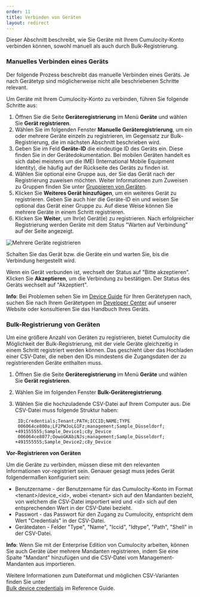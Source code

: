 ```yaml
---
order: 11
title: Verbinden von Geräten
layout: redirect
---
```


<a name="device-registration"></a>

Dieser Abschnitt beschreibt, wie Sie Geräte mit Ihrem Cumulocity-Konto verbinden können, sowohl manuell als auch durch Bulk-Registrierung. 

### <a name="device-registration-manually"></a>Manuelles Verbinden eines Geräts

Der folgende Prozess beschreibt das manuelle Verbinden eines Geräts. Je nach Gerätetyp sind möglicherweise nicht alle beschriebenen Schritte relevant.

Um Geräte mit Ihrem Cumulocity-Konto zu verbinden, führen Sie folgende Schritte aus:

1. Öffnen Sie die Seite **Geräteregistrierung** im Menü **Geräte** und wählen Sie **Gerät registrieren**.
2. Wählen Sie im folgenden Fenster **Manuelle Geräteregistrierung**, um ein oder mehrere Geräte einzeln zu registrieren, im Gegensatz zur Bulk-Registrierung, die im nächsten Abschnitt beschrieben wird.
3. Geben Sie im Feld **Geräte-ID** die eindeutige ID des Geräts ein. Diese finden Sie in der Gerätedokumentation. Bei mobilen Geräten handelt es sich dabei meistens um die IMEI (International Mobile Equipment Identity), die häufig auf der Rückseite des Geräts zu finden ist. 
4. Wählen Sie optional eine Gruppe aus, der Sie das Gerät nach der Registrierung zuweisen möchten. Weiter Informationen zum Zuweisen zu Gruppen finden Sie unter [Gruppieren von Geräten](#grouping-devices).
5. Klicken Sie **Weiteres Gerät hinzufügen**, um ein weiteres Gerät zu registrieren. Geben Sie auch hier die Geräte-ID ein und weisen Sie optional das Gerät einer Gruppe zu. Auf diese Weise können Sie mehrere Geräte in einem Schritt registrieren.
6. Klicken Sie **Weiter**, um Ihr(e) Gerät(e) zu registrieren. Nach erfolgreicher Registrierung werden Geräte mit dem Status "Warten auf Verbindung" auf der Seite angezeigt.

<img src="/guides/images/benutzerhandbuch/devmgmt-register-device.png" alt="Mehrere Geräte registrieren" style="max-width: 50%">

Schalten Sie das Gerät bzw. die Geräte ein und warten Sie, bis die Verbindung hergestellt wird. 

Wenn ein Gerät verbunden ist, wechselt der Status auf "Bitte akzeptieren". Klicken Sie **Akzeptieren**, um die Verbindung zu bestätigen. Der Status des Geräts wechselt auf "Akzeptiert".

**Info**: Bei Problemen sehen Sie im [Device Guide](/guides/devices) für Ihren Gerätetypen nach, suchen Sie nach Ihrem Gerätetypen im [Developer Center](http://cumulocity.com/dev-center/) auf unserer Website oder konsultieren Sie das Handbuch Ihres Geräts.

### <a name="creds-upload"></a>Bulk-Registrierung von Geräten

Um eine größere Anzahl von Geräten zu registrieren, bietet Cumulocity die Möglichkeit der Bulk-Registrierung, mit der viele Geräte gleichzeitig in einem Schritt registriert werden können. Das geschieht über das Hochladen einer CSV-Datei, die neben den IDs mindestens die Zugangsdaten der zu registrierenden Geräte enthalten muss. 

1. Öffnen Sie die Seite **Geräteregistrierung** im Menü **Geräte** und wählen Sie **Gerät registrieren**.
2. Wählen Sie im folgenden Fenster **Bulk-Geräteregistrierung**.
3. Wählen Sie die hochzuladende CSV-Datei auf Ihrem Computer aus. Die CSV-Datei muss folgende Struktur haben:

		ID;Credentials;Tenant;PATH;ICCID;NAME;TYPE
		006064ce800a;LF2PWJoLG1Fz;management;Sample_Düsseldorf;	+491555555;Sample_Device1;c8y_Device
		006064ce8077;OowoGKAbiNJs;management;Sample_Düsseldorf;	+491555555;Sample_Device2;c8y_Device

 <!--
You may also download a template file here to view or copy the structure.
Needs to be tested. Seems to be outdated.
 Use the "Upload" button to upload the CSV file, as shown in the screenshot below. After the data is imported, you will get feedback on the number of devices that were pre-registered as well as on any potential errors that may have occurred. -->

**Vor-Registrieren von Geräten**

Um die Geräte zu verbinden, müssen diese mit den relevanten Informationen vor-registriert sein. Genauer gesagt muss jedes Gerät folgendermaßen konfiguriert sein: 

* Benutzername - der Benutzername für das Cumulocity-Konto im Format &lt;tenant&gt;/device_&lt;id&gt;, wobei &lt;tenant&gt; sich auf den Mandanten bezieht, von welchem die CSV-Datei importiert wird und &lt;id&gt; sich auf den entsprechenden Wert in der CSV-Datei bezieht.
* Passwort - das Passwort für den Zugang zu Cumulocity, entspricht dem Wert "Credentials" in der CSV-Datei.
* Gerätedaten - Felder "Type", "Name", "Iccid", "Idtype", "Path", "Shell" in der CSV-Datei.

**Info**: Wenn Sie mit der Enterprise Edition von Cumulocity arbeiten, können Sie auch Geräte über mehrere Mandanten registrieren, indem Sie eine Spalte "Mandant" hinzufügen und die CSV-Datei vom Management-Mandanten aus importieren. 

Weitere Informationen zum Dateiformat und möglichen CSV-Varianten finden Sie unter  
[Bulk device credentials](/guides/reference/device-credentials/#creds-upload) im Reference Guide.

